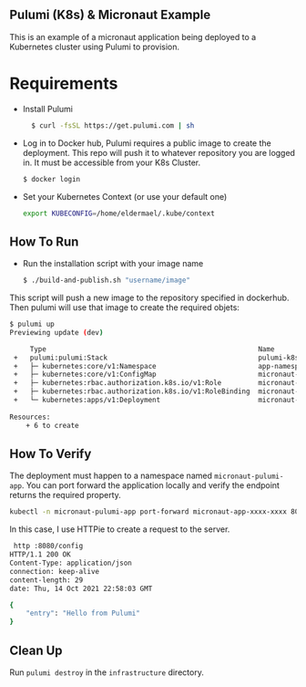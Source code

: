 ## Pulumi (K8s) & Micronaut Example

This is an example of a micronaut application being deployed to a
Kubernetes cluster using Pulumi to provision.

# Requirements

- Install Pulumi
  ```bash
    $ curl -fsSL https://get.pulumi.com | sh
  ```
  
- Log in to Docker hub, Pulumi requires a public image to create the
  deployment. This repo will push it to whatever repository you are logged
  in. It must be accessible from your K8s Cluster.

  ```bash
  $ docker login
  ```

- Set your Kubernetes Context (or use your default one)
  ```bash
  export KUBECONFIG=/home/eldermael/.kube/context
  ```

## How To Run

- Run the installation script with your image name

  ```bash
  $ ./build-and-publish.sh "username/image"
  ```
  
This script will push a new image to the repository specified in dockerhub.
Then pulumi will use that image to create the required objets:

```bash
$ pulumi up
Previewing update (dev)

     Type                                                    Name                      Plan       
 +   pulumi:pulumi:Stack                                     pulumi-k8s-app-dev        create     
 +   ├─ kubernetes:core/v1:Namespace                         app-namespace             create     
 +   ├─ kubernetes:core/v1:ConfigMap                         micronaut-configmap       create     
 +   ├─ kubernetes:rbac.authorization.k8s.io/v1:Role         micronaut-configmap-role  create     
 +   ├─ kubernetes:rbac.authorization.k8s.io/v1:RoleBinding  micronaut-rolebinding     create     
 +   └─ kubernetes:apps/v1:Deployment                        micronaut-app             create     
 
Resources:
    + 6 to create

```

## How To Verify

The deployment must happen to a namespace named `micronaut-pulumi-app`. You
can port forward the application locally and verify the endpoint returns
the required property.

```bash
kubectl -n micronaut-pulumi-app port-forward micronaut-app-xxxx-xxxx 8080
```

In this case, I use HTTPie to create a request to the server.

```bash
 http :8080/config
HTTP/1.1 200 OK
Content-Type: application/json
connection: keep-alive
content-length: 29
date: Thu, 14 Oct 2021 22:58:03 GMT

{
    "entry": "Hello from Pulumi"
}
```

## Clean Up

Run `pulumi destroy` in the `infrastructure` directory.
